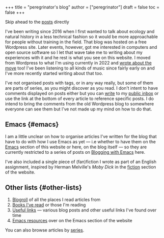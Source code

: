 +++
title = "peregrinator's blog"
author = ["peregrinator"]
draft = false
toc = false
+++

Skip ahead to the [posts](/#posts-archive) directly

I've been writing since 2016 when I first wanted to talk about ecology
and natural history in a less technical fashion so it would be more
approachable for people without training in the field. That blog was
hosted on a free Wordpress site. Later events, however, got me
interested in computers and open source software so I let that wave
take me to writing about my experiences with it and he rest is what
you see on this website. I moved from Wordpress to what I'm using
currently in 2022 and [wrote about the move](/blog/2022/12/hugo-org-and-starting-over-at-a-new-blog/) too! I've been listening to
all kinds of music since fairly early on and I've more recently
started writing about that too.

I've not organised posts with tags, or in any way really, but some of
them are parts of series, as you might discover as you read. I don't
intent to have comments displayed on posts either but you can [write](mailto:~peregrinator/public_inbox@lists.sr.ht) to
my [public inbox](https://lists.sr.ht/~peregrinator/public_inbox) or use the link at the bottom of every article to
reference specific posts. I do intend to bring the comments from the
old Wordpress blog to somewhere everyone can see them but I've not
made up my mind on how to do that.


## Emacs {#emacs}

I am a little unclear on how to organise articles I've written for the
blog that have to do with how I use Emacs as yet — i.e whether to have
them on the [Emacs](https://emacs.peregrinator.site) section of this website or here, on the blog itself
— so they are currently restricted to a series of posts on [Blogging
with Emacs](/series/blogging-with-emacs) here.

I've also included a single piece of (fan)fiction I wrote as part of
an English assignment, inspired by Herman Melville's _Moby Dick_ in the
[fiction](/fiction/2012/05/ahab/) section of the website.


## Other lists {#other-lists}

1.  [Blogroll](/blogroll) of all the places I read articles from
2.  [Books I've read](/books) or those I'm reading
3.  [Useful links](/links) — various blog posts and other useful links I've found
    over time
4.  [Emacs resources](https://emacs.peregrinator.site/resources) over on the Emacs section of the website

You can also browse articles by [series](/series).
